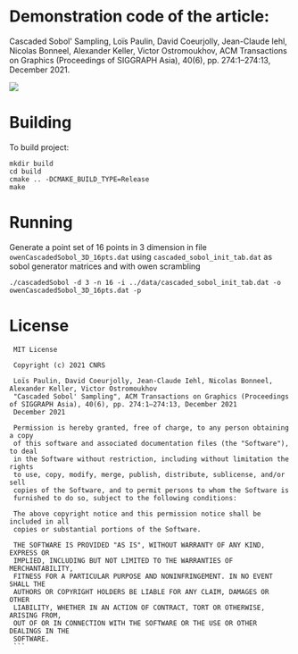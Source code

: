 # Demonstration code of the article:

Cascaded Sobol' Sampling, Loïs Paulin, David Coeurjolly, Jean-Claude Iehl, Nicolas Bonneel, Alexander Keller, Victor Ostromoukhov, ACM Transactions on Graphics (Proceedings of SIGGRAPH Asia), 40(6), pp. 274:1–274:13, December 2021.

![](https://projet.liris.cnrs.fr/cascaded/teaser.png)


Building
========

To build project:

```
mkdir build
cd build
cmake .. -DCMAKE_BUILD_TYPE=Release
make
```

Running
=======

Generate a point set of 16 points in 3 dimension in file `owenCascadedSobol_3D_16pts.dat` using `cascaded_sobol_init_tab.dat` as sobol generator matrices and with owen scrambling

    ./cascadedSobol -d 3 -n 16 -i ../data/cascaded_sobol_init_tab.dat -o owenCascadedSobol_3D_16pts.dat -p

License
=======

```
 MIT License
 
 Copyright (c) 2021 CNRS
 
 Loïs Paulin, David Coeurjolly, Jean-Claude Iehl, Nicolas Bonneel, Alexander Keller, Victor Ostromoukhov
 "Cascaded Sobol' Sampling", ACM Transactions on Graphics (Proceedings of SIGGRAPH Asia), 40(6), pp. 274:1–274:13, December 2021
 December 2021
 
 Permission is hereby granted, free of charge, to any person obtaining a copy
 of this software and associated documentation files (the "Software"), to deal
 in the Software without restriction, including without limitation the rights
 to use, copy, modify, merge, publish, distribute, sublicense, and/or sell
 copies of the Software, and to permit persons to whom the Software is
 furnished to do so, subject to the following conditions:
 
 The above copyright notice and this permission notice shall be included in all
 copies or substantial portions of the Software.
 
 THE SOFTWARE IS PROVIDED "AS IS", WITHOUT WARRANTY OF ANY KIND, EXPRESS OR
 IMPLIED, INCLUDING BUT NOT LIMITED TO THE WARRANTIES OF MERCHANTABILITY,
 FITNESS FOR A PARTICULAR PURPOSE AND NONINFRINGEMENT. IN NO EVENT SHALL THE
 AUTHORS OR COPYRIGHT HOLDERS BE LIABLE FOR ANY CLAIM, DAMAGES OR OTHER
 LIABILITY, WHETHER IN AN ACTION OF CONTRACT, TORT OR OTHERWISE, ARISING FROM,
 OUT OF OR IN CONNECTION WITH THE SOFTWARE OR THE USE OR OTHER DEALINGS IN THE
 SOFTWARE.
 ``` 
